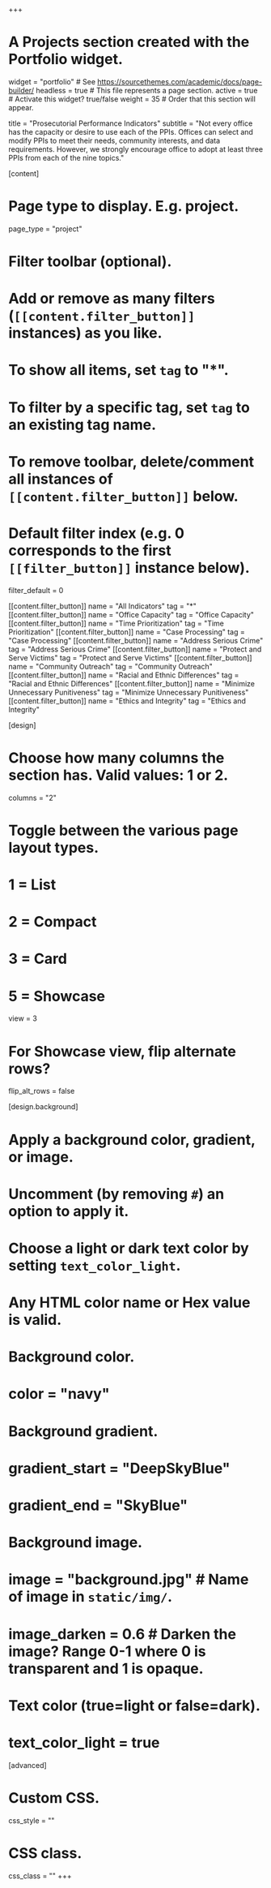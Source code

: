+++
# A Projects section created with the Portfolio widget.
widget = "portfolio"  # See https://sourcethemes.com/academic/docs/page-builder/
headless = true  # This file represents a page section.
active = true  # Activate this widget? true/false
weight = 35  # Order that this section will appear.

title = "Prosecutorial Performance Indicators"
subtitle = "Not every office has the capacity or desire to use each of the PPIs. Offices can select and modify PPIs to meet their needs, community interests, and data requirements. However, we strongly encourage office to adopt at least three PPIs from each of the nine topics."

[content]
  # Page type to display. E.g. project.
  page_type = "project"
  
  # Filter toolbar (optional).
  # Add or remove as many filters (`[[content.filter_button]]` instances) as you like.
  # To show all items, set `tag` to "*".
  # To filter by a specific tag, set `tag` to an existing tag name.
  # To remove toolbar, delete/comment all instances of `[[content.filter_button]]` below.
  
  # Default filter index (e.g. 0 corresponds to the first `[[filter_button]]` instance below).
  filter_default = 0
  
   [[content.filter_button]]
     name = "All Indicators"
     tag = "*"
   [[content.filter_button]]
     name = "Office Capacity"
     tag = "Office Capacity"
   [[content.filter_button]]
     name = "Time Prioritization"
     tag = "Time Prioritization"
   [[content.filter_button]]
     name = "Case Processing"
     tag = "Case Processing"
   [[content.filter_button]]
     name = "Address Serious Crime"
     tag = "Address Serious Crime"
   [[content.filter_button]]
     name = "Protect and Serve Victims"
     tag = "Protect and Serve Victims"
   [[content.filter_button]]
     name = "Community Outreach"
     tag = "Community Outreach"
   [[content.filter_button]]
     name = "Racial and Ethnic Differences"
     tag = "Racial and Ethnic Differences"
   [[content.filter_button]]
     name = "Minimize Unnecessary Punitiveness"
     tag = "Minimize Unnecessary Punitiveness"
   [[content.filter_button]]
     name = "Ethics and Integrity"
     tag = "Ethics and Integrity"




[design]
  # Choose how many columns the section has. Valid values: 1 or 2.
  columns = "2"

  # Toggle between the various page layout types.
  #   1 = List
  #   2 = Compact
  #   3 = Card
  #   5 = Showcase
  view = 3

  # For Showcase view, flip alternate rows?
  flip_alt_rows = false

[design.background]
  # Apply a background color, gradient, or image.
  #   Uncomment (by removing `#`) an option to apply it.
  #   Choose a light or dark text color by setting `text_color_light`.
  #   Any HTML color name or Hex value is valid.
  
  # Background color.
  # color = "navy"
  
  # Background gradient.
  # gradient_start = "DeepSkyBlue"
  # gradient_end = "SkyBlue"
  
  # Background image.
  # image = "background.jpg"  # Name of image in `static/img/`.
  # image_darken = 0.6  # Darken the image? Range 0-1 where 0 is transparent and 1 is opaque.

  # Text color (true=light or false=dark).
  # text_color_light = true  
  
[advanced]
 # Custom CSS. 
 css_style = ""
 
 # CSS class.
 css_class = ""
+++

